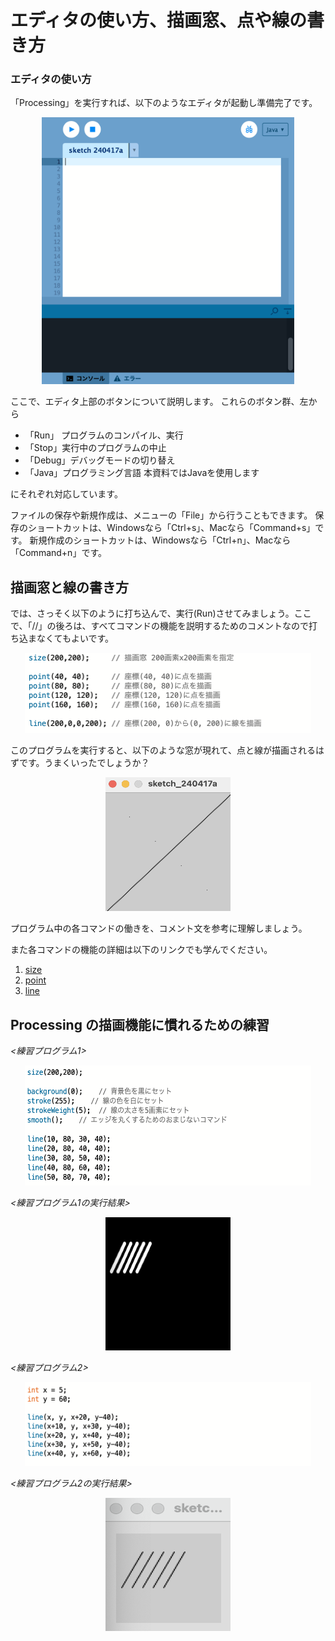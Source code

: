 # エディタの使い方、描画窓、点や線の書き方

### エディタの使い方
「Processing」を実行すれば、以下のようなエディタが起動し準備完了です。


<div align="center">
  <img src="./editor.png" width="404" height="427">
</div>


ここで、エディタ上部のボタンについて説明します。
これらのボタン群、左から

- 「Run」 プログラムのコンパイル、実行
- 「Stop」実行中のプログラムの中止
- 「Debug」デバッグモードの切り替え
- 「Java」プログラミング言語 本資料ではJavaを使用します

にそれぞれ対応しています。



ファイルの保存や新規作成は、メニューの「File」から行うこともできます。
保存のショートカットは、Windowsなら「Ctrl+s」、Macなら「Command+s」です。
新規作成のショートカットは、Windowsなら「Ctrl+n」、Macなら「Command+n」です。








## 描画窓と線の書き方

では、さっそく以下のように打ち込んで、実行(Run)させてみましょう。ここで、「//」の後ろは、すべてコマンドの機能を説明するためのコメントなので打ち込まなくてもよいです。


<div align="center">
  <img src="./sample0.png" width="458" height="128">
</div>


このプログラムを実行すると、以下のような窓が現れて、点と線が描画されるはずです。うまくいったでしょうか？

<div align="center">
  <img src="./sample0_r.png" width="200" height="214">
</div>


プログラム中の各コマンドの働きを、コメント文を参考に理解しましょう。

また各コマンドの機能の詳細は以下のリンクでも学んでください。

1. <a href="https://processing.org/reference/size_.html" target="_blank">size</a>
2. <a href="https://processing.org/reference/point_.html" target="_blank">point</a>
3. <a href="https://processing.org/reference/line_.html" target="_blank">line</a>






## Processing の描画機能に慣れるための練習

*<練習プログラム1>*

<div align="center">
  <img src="./sample1.png" width="458" height="192">
</div>


*<練習プログラム1の実行結果>*

<div align="center">
  <img src="./sample1_r.png" width="200" height="213">
</div>


*<練習プログラム2>*

<div align="center">
  <img src="./sample2.png" width="458" height="134">
</div>


*<練習プログラム2の実行結果>*

<div align="center">
  <img src="./sample2_r.png" width="200" height="213">
</div>
